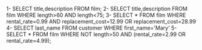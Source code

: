 1- SELECT title,description FROM film;
2- SELECT title,description FROM film WHERE length>60 AND length<75;
3- SELECT * FROM film WHERE rental_rate=0.99 AND replacement_cost=12.99 OR replacement_cost=28.99
4- SELECT last_name FROM customer WHERE first_name='Mary'
5- SELECT * FROM film WHERE NOT length>50 AND (rental_rate=2.99 OR rental_rate=4.99);
							  
